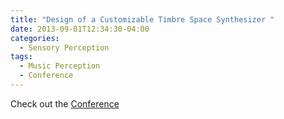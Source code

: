 ```yaml
---
title: "Design of a Customizable Timbre Space Synthesizer "
date: 2013-09-01T12:34:30-04:00
categories:
  - Sensory Perception
tags:
  - Music Perception
  - Conference
---
```



Check out the [Conference][URL] 

[URL]:  https://link.springer.com/conference/cmmr